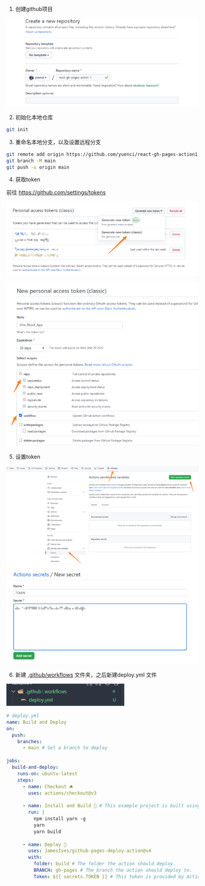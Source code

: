 1. 创建github项目

![1677488601434](image/README/1677488601434.png)

2. 初始化本地仓库

```bash
git init
```
3. 重命名本地分支，以及设置远程分支

```bash
git remote add origin https://github.com/yuenci/react-gh-pages-action1.git
git branch -M main
git push -u origin main
```

4. 获取token

前往 https://github.com/settings/tokens

![1677488794380](image/README/1677488794380.png)

![1677488821693](image/README/1677488821693.png)

5. 设置token

![1677488867294](image/README/1677488867294.png)![1677488903579](image/README/1677488903579.png)

6. 新建 [.github/workflows](https://github.com/yuenci/react-gh-pages-action/tree/master/.github/workflows "This path skips through empty directories") 文件夹，之后新建deploy.yml 文件

![1677489003136](image/README/1677489003136.png)

```yml
# deploy.yml
name: Build and Deploy
on:
  push:
    branches:
      - main # Set a branch to deploy

jobs:
  build-and-deploy:
    runs-on: ubuntu-latest
    steps:
      - name: Checkout 🛎️
        uses: actions/checkout@v3

      - name: Install and Build 🔧 # This example project is built using npm and outputs the result to the 'build' folder. Replace with the commands required to build your project, or remove this step entirely if your site is pre-built.
        run: |
          npm install yarn -g
          yarn
          yarn build

      - name: Deploy 🚀
        uses: JamesIves/github-pages-deploy-action@v4
        with:
          folder: build # The folder the action should deploy.
          BRANCH: gh-pages # The branch the action should deploy to.
          Token: ${{ secrets.TOKEN }} # This token is provided by Actions, you do not need to create your own token.
```
